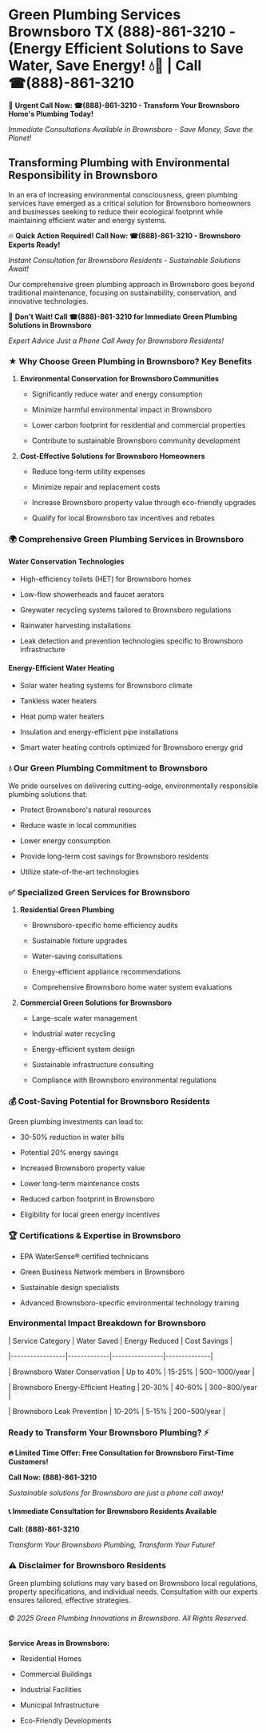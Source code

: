 # Green Plumbing Services Brownsboro TX (888)-861-3210 - (Energy Efficient Solutions to Save Water, Save Energy! 💧🌿 | Call ☎(888)-861-3210

🚨 **Urgent Call Now: ☎(888)-861-3210 - Transform Your Brownsboro Home's Plumbing Today!**
*Immediate Consultations Available in Brownsboro - Save Money, Save the Planet!*

## Transforming Plumbing with Environmental Responsibility in Brownsboro

In an era of increasing environmental consciousness, green plumbing services have emerged as a critical solution for Brownsboro homeowners and businesses seeking to reduce their ecological footprint while maintaining efficient water and energy systems. 

🔥 **Quick Action Required! Call Now: ☎(888)-861-3210 - Brownsboro Experts Ready!**
*Instant Consultation for Brownsboro Residents - Sustainable Solutions Await!*

Our comprehensive green plumbing approach in Brownsboro goes beyond traditional maintenance, focusing on sustainability, conservation, and innovative technologies.

🚨 **Don't Wait! Call ☎(888)-861-3210 for Immediate Green Plumbing Solutions in Brownsboro**
*Expert Advice Just a Phone Call Away for Brownsboro Residents!*

### ★ Why Choose Green Plumbing in Brownsboro? Key Benefits

1. **Environmental Conservation for Brownsboro Communities** 
   - Significantly reduce water and energy consumption
   - Minimize harmful environmental impact in Brownsboro
   - Lower carbon footprint for residential and commercial properties
   - Contribute to sustainable Brownsboro community development

2. **Cost-Effective Solutions for Brownsboro Homeowners** 
   - Reduce long-term utility expenses
   - Minimize repair and replacement costs
   - Increase Brownsboro property value through eco-friendly upgrades
   - Qualify for local Brownsboro tax incentives and rebates

### 🌍 Comprehensive Green Plumbing Services in Brownsboro

#### Water Conservation Technologies
- High-efficiency toilets (HET) for Brownsboro homes
- Low-flow showerheads and faucet aerators
- Greywater recycling systems tailored to Brownsboro regulations
- Rainwater harvesting installations
- Leak detection and prevention technologies specific to Brownsboro infrastructure

#### Energy-Efficient Water Heating
- Solar water heating systems for Brownsboro climate
- Tankless water heaters
- Heat pump water heaters
- Insulation and energy-efficient pipe installations
- Smart water heating controls optimized for Brownsboro energy grid

### 💧 Our Green Plumbing Commitment to Brownsboro

We pride ourselves on delivering cutting-edge, environmentally responsible plumbing solutions that:
- Protect Brownsboro's natural resources
- Reduce waste in local communities
- Lower energy consumption
- Provide long-term cost savings for Brownsboro residents
- Utilize state-of-the-art technologies

### ✅ Specialized Green Services for Brownsboro

1. **Residential Green Plumbing**
   - Brownsboro-specific home efficiency audits
   - Sustainable fixture upgrades
   - Water-saving consultations
   - Energy-efficient appliance recommendations
   - Comprehensive Brownsboro home water system evaluations

2. **Commercial Green Solutions for Brownsboro**
   - Large-scale water management
   - Industrial water recycling
   - Energy-efficient system design
   - Sustainable infrastructure consulting
   - Compliance with Brownsboro environmental regulations

### 💰 Cost-Saving Potential for Brownsboro Residents

Green plumbing investments can lead to:
- 30-50% reduction in water bills
- Potential 20% energy savings
- Increased Brownsboro property value
- Lower long-term maintenance costs
- Reduced carbon footprint in Brownsboro
- Eligibility for local green energy incentives

### 🏆 Certifications & Expertise in Brownsboro

- EPA WaterSense® certified technicians
- Green Business Network members in Brownsboro
- Sustainable design specialists
- Advanced Brownsboro-specific environmental technology training

### Environmental Impact Breakdown for Brownsboro

| Service Category | Water Saved | Energy Reduced | Cost Savings |
|-----------------|-------------|----------------|--------------|
| Brownsboro Water Conservation | Up to 40% | 15-25% | $500-$1000/year |
| Brownsboro Energy-Efficient Heating | 20-30% | 40-60% | $300-$800/year |
| Brownsboro Leak Prevention | 10-20% | 5-15% | $200-$500/year |

### Ready to Transform Your Brownsboro Plumbing? ⚡

**🔥 Limited Time Offer: Free Consultation for Brownsboro First-Time Customers!**

**Call Now: (888)-861-3210**
*Sustainable solutions for Brownsboro are just a phone call away!*

#### 📞 Immediate Consultation for Brownsboro Residents Available

**Call: (888)-861-3210**
*Transform Your Brownsboro Plumbing, Transform Your Future!*

### ⚠️ Disclaimer for Brownsboro Residents

Green plumbing solutions may vary based on Brownsboro local regulations, property specifications, and individual needs. Consultation with our experts ensures tailored, effective strategies.

###### © 2025 Green Plumbing Innovations in Brownsboro. All Rights Reserved.

**Service Areas in Brownsboro:** 
- Residential Homes
- Commercial Buildings
- Industrial Facilities
- Municipal Infrastructure
- Eco-Friendly Developments